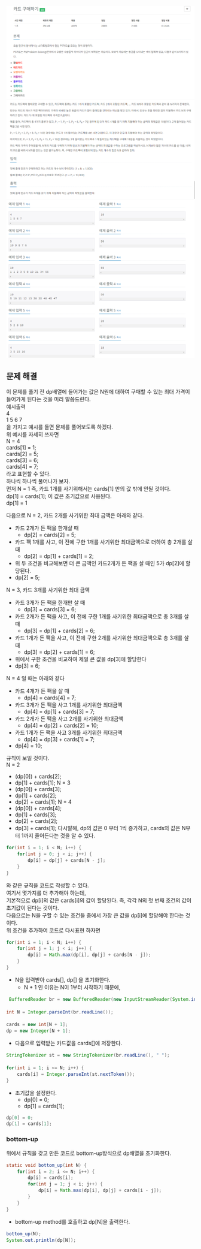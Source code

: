 ![img.png](img.png)
![img_1.png](img_1.png)
![img_2.png](img_2.png)

## 문제 해결
이 문제를 풀기 전 dp배열에 들어가는 값은 N원에 대하여 구매할 수 있는 최대 가격이 들어가게 된다는 것을 미리 말씀드린다.  
예시출력  
4   
1 5 6 7   
을 가지고 예시를 들면 문제를 풀어보도록 하겠다.   
위 예시를 자세히 쓰자면  
N = 4   
cards[1] = 1;  
cards[2] = 5;   
cards[3] = 6;    
cards[4] = 7;    
라고 표현할 수 있다.   
하나씩 하나씩 풀어나가 보자.   
먼저 N = 1 즉, 카드 1개를 사기위해서는 cards[1] 만의 값 밖에 안될 것이다.   
dp[1] = cards[1]; 이 값은 초기값으로 사용된다.    
dp[1] = 1

다음으로 N = 2, 카드 2개를 사기위한 최대 금액은 아래와 같다.   
- 카드 2개가 든 팩을 한개살 때  
  - dp[2] = cards[2] = 5;    
- 카드 팩 1개를 사고, 이 전에 구한 1개를 사기위한 최대금액으로 더하여 총 2개를 살 때 
  - dp[2] = dp[1] + cards[1] = 2;
- 위 두 조건을 비교해보면 더 큰 금액인 카드2개가 든 팩을 살 때인 5가 dp[2]에 할당된다.  
- dp[2] = 5;

N = 3, 카드 3개를 사기위한 최대 금액
- 카드 3개가 든 팩을 한개만 살 때
  - dp[3] = cards[3] = 6;
- 카드 2개가 든 팩을 사고, 이 전에 구한 1개를 사기위한 최대금액으로 총 3개를 살 때
  - dp[3] = dp[1] + cards[2] = 6;
- 카드 1개가 든 팩을 사고, 이 전에 구한 2개를 사기위한 최대금액으로 총 3개를 살 때
  - dp[3] = dp[2] + cards[1] = 6;
- 위에서 구한 조건을 비교하여 제일 큰 값을 dp[3]에 할당한다
- dp[3] = 6;

N = 4 일 때는 아래와 같다
- 카드 4개가 든 팩을 살 때
  - dp[4] = cards[4] = 7;
- 카드 3개가 든 팩을 사고 1개를 사기위한 최대금액
  - dp[4] = dp[1] + cards[3] = 7;
- 카드 2개가 든 팩을 사고 2개를 사기위한 최대금액
  - dp[4] = dp[2] + cards[2] = 10;
- 카드 1개가 든 팩을 사고 3개를 사기위한 최대금액
  - dp[4] = dp[3] + cards[1] = 7;
- dp[4] = 10;


규칙이 보일 것이다.   
N = 2
- (dp[0]) + cards[2];
- dp[1] + cards[1];
N = 3
- (dp[0]) + cards[3];
- dp[1] + cards[2];
- dp[2] + cards[1];
N = 4
- (dp[0]) + cards[4];
- dp[1] + cards[3];
- dp[2] + cards[2];
- dp[3] + cards[1];
다시말해, dp의 값은 0 부터 1씩 증가하고, cards의 값은 N부터 1까지 줄어든다는 것을 알 수 있다.   
```java
for(int i = 1; i < N; i++) {
    for(int j = 0; j < i; j++) {
        dp[i] = dp[j] + cards[N - j];
    }
}
```
와 같은 규칙을 코드로 작성할 수 있다.   
여기서 몇가지를 더 추가해야 하는데,   
기본적으로 dp[i]의 값은 cards[i]의 값이 할당된다.  즉, 각각 N의 첫 번째 조건의 값이 초기값이 된다는 것이다.   
다음으로는 N을 구할 수 있는 조건들 중에서 가장 큰 값을 dp[i]에 할당해야 한다는 것이다.   
위 조건을 추가하여 코드로 다시표현 하자면
```java
for(int i = 1; i < N; i++) {
    for(int j = 1; j < i; j++) {
        dp[i] = Math.max(dp[i], dp[j] + cards[N - j]);
    }
}
```

- N을 입력받아 cards[], dp[] 을 초기화한다.
  - N + 1 인 이유는 N이 1부터 시작하기 때문에,
```java
 BufferedReader br = new BufferedReader(new InputStreamReader(System.in));

int N = Integer.parseInt(br.readLine());

cards = new int[N + 1];
dp = new Integer[N + 1];
```
- 다음으로 입력받는 카드값을 cards[]에 저장한다.
```java
StringTokenizer st = new StringTokenizer(br.readLine(), " ");

for(int i = 1; i <= N; i++) {
    cards[i] = Integer.parseInt(st.nextToken());
}
```
- 초기값을 설정한다.
  - dp[0] = 0;
  - dp[1] = cards[1];
```java
dp[0] = 0;
dp[1] = cards[1];
```

### bottom-up
위에서 규칙을 갖고 만든 코드로 bottom-up방식으로 dp배열을 초기화한다.
```java
static void bottom_up(int N) {
    for(int i = 2; i <= N; i++) {
        dp[i] = cards[i];
        for(int j = 1; j < i; j++) {
            dp[i] = Math.max(dp[i], dp[j] + cards[i - j]);
        }
    }
}

```
- bottom-up method를 호출하고 dp[N]을 출력한다.
```java
bottom_up(N);
System.out.println(dp[N]);
```








